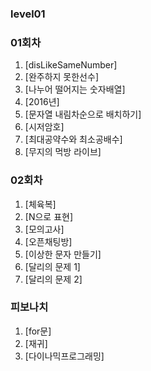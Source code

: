 ### level01

### 01회차

1. [disLikeSameNumber]
1. [완주하지 못한선수]
1. [나누어 떨어지는 숫자배열]
1. [2016년]
1. [문자열 내림차순으로 배치하기]
1. [시저암호]
1. [최대공약수와 최소공배수]
1. [무지의 먹방 라이브]

### 02회차

1. [체육복]
1. [N으로 표현]
1. [모의고사]
1. [오픈채팅방]
1. [이상한 문자 만들기]
1. [달리의 문제 1]
1. [달리의 문제 2]

### 피보나치

1. [for문]
1. [재귀]
1. [다이나믹프로그래밍]
